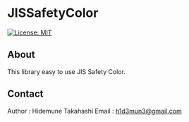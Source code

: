 # JISSafetyColor

[![License: MIT](https://img.shields.io/badge/License-MIT-yellow.svg)](https://opensource.org/licenses/MIT)

## About

This library easy to use JIS Safety Color.

## Contact

Author : Hidemune Takahashi
Email : h1d3mun3@gmail.com
